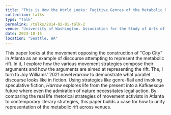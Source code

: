 ```yaml
---
title: "This is How the World Looks: Fugitive Genres of the Metabolic Rift."
collection: talks
type: "Talk"
permalink: /talks/2014-02-01-talk-2
venue: "University of Washington. Association for the Study of Arts of the Present"
date: 2023-10-15
location: "Seattle, WA"
---
```


This paper looks at the movement opposing the construction of "Cop City" in Atlanta as an example of discourse attempting to represent the metabolic rift. In it, I explore how the various movement strategies compose their arguments and how the arguments are aimed at representing the rift. The, I turn to Joy Williams' 2021 novel _Harrow_ to demonstrate what parallel discourse looks like in fiction. Using strategies like genre-flail and invoking speculative fiction, _Harrow_ explores life from the present into a Kafkaesque future where even the admiration of nature necessitates legal action. By comparing the real life rhetorical strategies of movement activists in Atlanta to contemporary literary strategies, this paper builds a case for how to unify representation of the metabolic rift across venues. 
